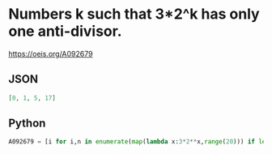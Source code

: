 # Numbers k such that 3\*2^k has only one anti\-divisor\.
https://oeis.org/A092679
## JSON
```JSON
[0, 1, 5, 17]
```
## Python
```Python
A092679 = [i for i,n in enumerate(map(lambda x:3*2**x,range(20))) if len([d for d in range(2,n,2) if n%d and not 2*n%d]+[d for d in range(3,n,2) if n%d and 2*n%d in [d-1,1]])==1] # _Chai Wah Wu_, Aug 09 2014
```
